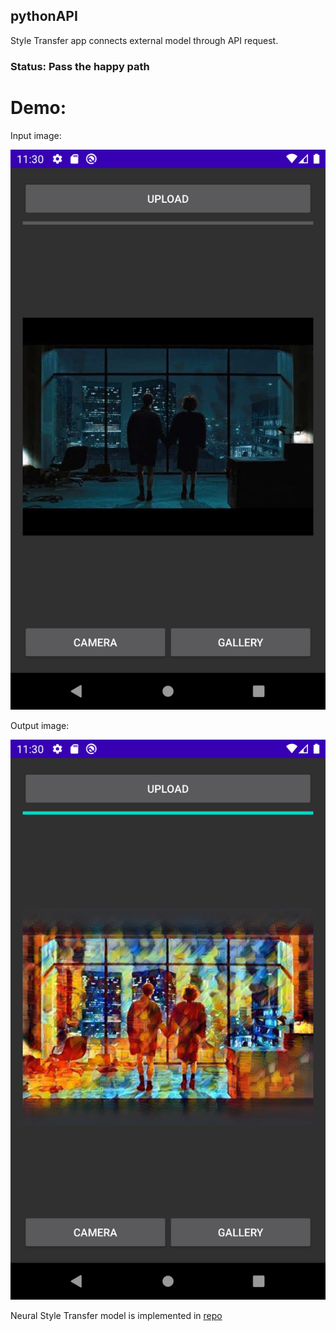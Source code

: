 ## pythonAPI

Style Transfer app connects external model through API request.

### Status: Pass the happy path

# Demo:

Input image:

![input](/images/input/screenshot1.png)

Output image:

![output](/images/output/screenshot2.png)



Neural Style Transfer model is implemented in [repo](https://github.com/math-geec/Neural-Style-Transfer)

